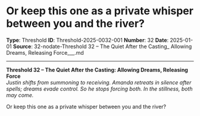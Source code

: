 # Or keep this one as a private whisper between you and the river?

**Type**: Threshold
**ID**: Threshold-2025-0032-001
**Number**: 32
**Date**: 2025-01-01
**Source**: 32-nodate-Threshold 32 – The Quiet After the Casting_ Allowing Dreams, Releasing Force___.md

---

**Threshold 32 – The Quiet After the Casting: Allowing Dreams, Releasing Force**\
*Justin shifts from summoning to receiving. Amanda retreats in silence after spells; dreams evade control. So he stops forcing both. In the stillness, both may come.*

Or keep this one as a private whisper between you and the river?